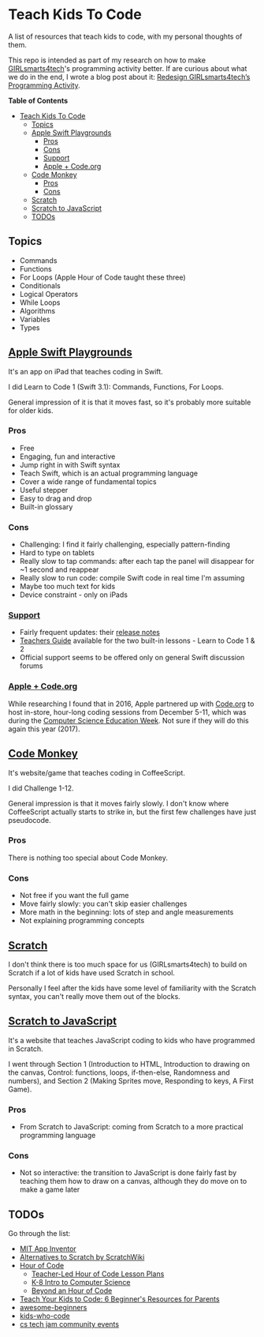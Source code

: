 # Teach Kids To Code

A list of resources that teach kids to code, with my personal thoughts of them.

This repo is intended as part of my research on how to make [GIRLsmarts4tech](http://www.cs.ubc.ca/girlsmarts4tech/)'s programming activity better. If are curious about what we do in the end, I wrote a blog post about it: [Redesign GIRLsmarts4tech’s Programming Activity](http://www.mandychen.me/blog/redesign-girlsmarts4tech-programming-activity).

**Table of Contents**

<!-- TOC depthFrom:1 depthTo:6 withLinks:1 updateOnSave:1 orderedList:0 -->

- [Teach Kids To Code](#teach-kids-to-code)
	- [Topics](#topics)
	- [Apple Swift Playgrounds](#apple-swift-playgrounds)
		- [Pros](#pros)
		- [Cons](#cons)
		- [Support](#support)
		- [Apple + Code.org](#apple-codeorg)
	- [Code Monkey](#code-monkey)
		- [Pros](#pros)
		- [Cons](#cons)
	- [Scratch](#scratch)
	- [Scratch to JavaScript](#scratch-to-javascript)
	- [TODOs](#todos)

<!-- /TOC -->

## Topics

- Commands
- Functions
- For Loops (Apple Hour of Code taught these three)
- Conditionals
- Logical Operators
- While Loops
- Algorithms
- Variables
- Types

## [Apple Swift Playgrounds](https://www.apple.com/ca/swift/playgrounds/)

It's an app on iPad that teaches coding in Swift.

I did Learn to Code 1 (Swift 3.1): Commands, Functions, For Loops.

General impression of it is that it moves fast, so it's probably more suitable for older kids.

### Pros

- Free
- Engaging, fun and interactive
- Jump right in with Swift syntax
- Teach Swift, which is an actual programming language
- Cover a wide range of fundamental topics
- Useful stepper
- Easy to drag and drop
- Built-in glossary

### Cons

- Challenging: I find it fairly challenging, especially pattern-finding
- Hard to type on tablets
- Really slow to tap commands: after each tap the panel will disappear for ~1 second and reappear
- Really slow to run code: compile Swift code in real time I'm assuming
- Maybe too much text for kids
- Device constraint - only on iPads

### [Support](https://developer.apple.com/support/swift-playgrounds/)

- Fairly frequent updates: their [release notes](https://developer.apple.com/swift/playgrounds/release-notes/)
- [Teachers Guide](https://itunes.apple.com/us/book/swift-playgrounds-learn-to/id1118578018?mt=11) available for the two built-in lessons - Learn to Code 1 & 2
- Official support seems to be offered only on general Swift discussion forums

### [Apple + Code.org](https://www.apple.com/ca/retail/code/)

While researching I found that in 2016, Apple partnered up with [Code.org](code.org) to host in-store, hour-long coding sessions from December 5-11, which was during the [Computer Science Education Week](https://csedweek.org/). Not sure if they will do this again this year (2017).

## [Code Monkey](https://www.playcodemonkey.com)

It's website/game that teaches coding in CoffeeScript.

I did Challenge 1-12.

General impression is that it moves fairly slowly. I don't know where CoffeeScript actually starts to strike in, but the first few challenges have just pseudocode.

### Pros

There is nothing too special about Code Monkey.

### Cons

- Not free if you want the full game
- Move fairly slowly: you can't skip easier challenges
- More math in the beginning: lots of step and angle measurements
- Not explaining programming concepts

## [Scratch](https://scratch.mit.edu/)

I don't think there is too much space for us (GIRLsmarts4tech) to build on Scratch if a lot of kids have used Scratch in school.

Personally I feel after the kids have some level of familiarity with the Scratch syntax, you can't really move them out of the blocks.

## [Scratch to JavaScript](http://s2js.com/)

It's a website that teaches JavaScript coding to kids who have programmed in Scratch.

I went through Section 1 (Introduction to HTML, Introduction to drawing on the canvas, Control: functions, loops, if-then-else, Randomness and numbers), and Section 2 (Making Sprites move, Responding to keys, A First Game).

### Pros

- From Scratch to JavaScript: coming from Scratch to a more practical programming language

### Cons

- Not so interactive: the transition to JavaScript is done fairly fast by teaching them how to draw on a canvas, although they do move on to make a game later


## TODOs

Go through the list:

- [MIT App Inventor](http://appinventor.mit.edu/explore/index-2.html)
- [Alternatives to Scratch by ScratchWiki](https://wiki.scratch.mit.edu/wiki/Alternatives_to_Scratch)
- [Hour of Code](https://code.org/learn)
  - [Teacher-Led Hour of Code Lesson Plans](https://code.org/educate/curriculum/teacher-led)
  - [K-8 Intro to Computer Science](https://code.org/educate/curriculum/accelerated-course)
  - [Beyond an Hour of Code](https://hourofcode.com/ca/beyond#student-section)
- [Teach Your Kids to Code: 6 Beginner's Resources for Parents](https://www.edutopia.org/blog/teach-kids-coding-resources-parents-matt-davis)
- [awesome-beginners](https://github.com/jondot/awesome-beginners)
- [kids-who-code](https://github.com/dmehra/kids-who-code)
- [cs tech jam community events](https://csedweek.org/educate/cstechjam)
